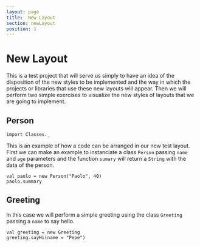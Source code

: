 ```yaml
---
layout: page
title:  New Layout
section: newLayout
position: 1
---
```

# New Layout

This is a test project that will serve us simply to have an idea of the disposition of the new styles to be implemented and the way in which the projects or libraries that use these new layouts will appear.
Then we will perform two simple exercises to visualize the new styles of layouts that we are going to implement.

## Person

```tut:invisible
import Classes._
```

This is an example of how a code can be arranged in our new test layout.
First we can make an example to instanciate a class `Person` passing `name` and  `age` parameters and the function `sumary` will return a `String`  with the data of the person.

```tut:plain
val paolo = new Person("Paolo", 40)
paolo.summary
```

## Greeting

In this case we will perform a simple greeting using the class `Greeting` passing a `name` to say hello. 

```tut:plain
val greeting = new Greeting
greeting.sayHi(name = "Pepe")
```